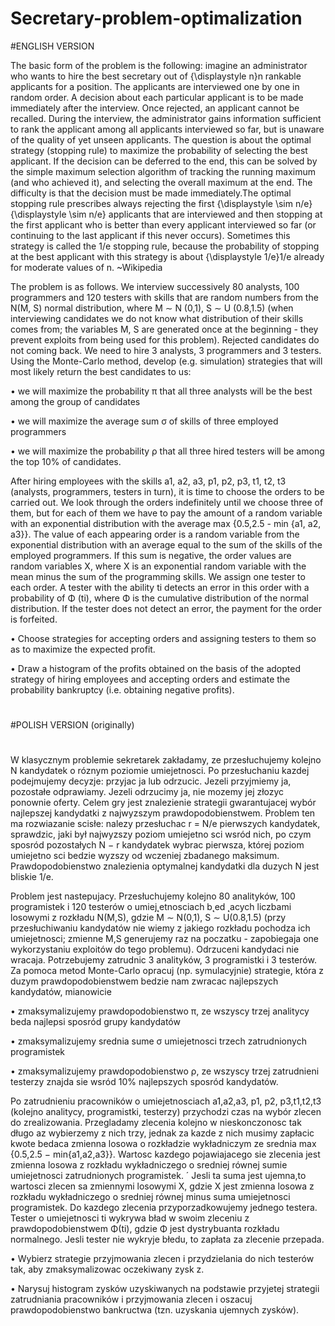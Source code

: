 # Secretary-problem-optimalization

#ENGLISH VERSION

The basic form of the problem is the following: imagine an administrator who wants to hire the best secretary out of {\displaystyle n}n rankable applicants for a position. The applicants are interviewed one by one in random order. A decision about each particular applicant is to be made immediately after the interview. Once rejected, an applicant cannot be recalled. During the interview, the administrator gains information sufficient to rank the applicant among all applicants interviewed so far, but is unaware of the quality of yet unseen applicants. The question is about the optimal strategy (stopping rule) to maximize the probability of selecting the best applicant. If the decision can be deferred to the end, this can be solved by the simple maximum selection algorithm of tracking the running maximum (and who achieved it), and selecting the overall maximum at the end. The difficulty is that the decision must be made immediately.The optimal stopping rule prescribes always rejecting the first {\displaystyle \sim n/e}{\displaystyle \sim n/e} applicants that are interviewed and then stopping at the first applicant who is better than every applicant interviewed so far (or continuing to the last applicant if this never occurs). Sometimes this strategy is called the 1/e stopping rule, because the probability of stopping at the best applicant with this strategy is about {\displaystyle 1/e}1/e already for moderate values of n.  ~Wikipedia

The problem is as follows. We interview successively 80 analysts, 100 programmers and 120 testers with skills that are random numbers from the N(M, S) normal distribution,
where M ∼ N (0,1), S ∼ U (0.8,1.5) (when interviewing candidates we do not know what distribution of their skills comes from; the variables M, S are generated once at the beginning -
they prevent exploits from being used for this problem). Rejected candidates do not coming back. We need to hire 3 analysts, 3 programmers and 3 testers. Using the Monte-Carlo method, develop (e.g. simulation) strategies that will most likely return the best candidates to us:

• we will maximize the probability π that all three analysts will be the best among the group of candidates

• we will maximize the average sum σ of skills of three employed programmers

• we will maximize the probability ρ that all three hired testers will be among the top 10% of candidates.

After hiring employees with the skills a1, a2, a3, p1, p2, p3, t1, t2, t3 (analysts, programmers, testers in turn), it is time to choose the orders to be carried out. We look through the orders indefinitely until we choose three of them, but for each of them we have to pay the amount of a random variable with an exponential distribution with the average max {0.5,2.5 - min {a1, a2, a3}}.
The value of each appearing order is a random variable from the exponential distribution with an average equal to the sum of the skills of the employed programmers. If this sum is negative, the order values are random variables X, where X is an exponential random variable with the mean minus the sum of the programming skills.
We assign one tester to each order. A tester with the ability ti detects an error in this order with a probability of Φ (ti), where Φ is the cumulative distribution of the normal distribution. If the tester does not detect an error, the payment for the order is forfeited.

• Choose strategies for accepting orders and assigning testers to them so as to maximize the expected profit.

• Draw a histogram of the profits obtained on the basis of the adopted strategy of hiring employees and accepting orders and estimate the probability
bankruptcy (i.e. obtaining negative profits).


#
#
#
#POLISH VERSION (originally)
#
#



W klasycznym problemie sekretarek zakładamy, ze przesłuchujemy kolejno N kandydatek o róznym poziomie umiejetnosci. Po przesłuchaniu kazdej podejmujemy decyzje: przyjac ja lub odrzucic. Jezeli przyjmiemy ja, pozostałe odprawiamy. Jezeli 
odrzucimy ja, nie mozemy jej złozyc ponownie oferty. Celem gry jest znalezienie strategii gwarantujacej wybór najlepszej kandydatki z najwyzszym prawdopodobienstwem. Problem ten ma rozwiazanie scisłe: nalezy przesłuchac r = N/e pierwszych
kandydatek, sprawdzic, jaki był najwyzszy poziom umiejetno sci wsród nich, po czym sposród pozostałych N − r kandydatek wybrac pierwsza, której poziom umiejetno sci bedzie wyzszy od wczeniej zbadanego maksimum. Prawdopodobienstwo znalezienia optymalnej kandydatki dla duzych N jest bliskie 1/e.


Problem jest nastepujacy. Przesłuchujemy kolejno 80 analityków, 100 programistek i 120 testerów o umiej˛etnosciach b˛ed ˛acych liczbami losowymi z rozkładu N(M,S),
gdzie M ∼ N(0,1), S ∼ U(0.8,1.5) (przy przesłuchiwaniu kandydatów nie wiemy z jakiego rozkładu pochodza ich umiejetnosci; zmienne M,S generujemy raz na poczatku -
zapobiegaja one wykorzystaniu exploitów do tego problemu). Odrzuceni kandydaci nie
wracaja. Potrzebujemy zatrudnic 3 analityków, 3 programistki i 3 testerów. Za pomoca metod Monte-Carlo opracuj (np. symulacyjnie) strategie, która z duzym prawdopodobienstwem bedzie nam zwracac najlepszych kandydatów, mianowicie

• zmaksymalizujemy prawdopodobienstwo π, ze wszyscy trzej analitycy beda najlepsi sposród grupy kandydatów 

• zmaksymalizujemy srednia sume σ umiejetnosci trzech zatrudnionych programistek

• zmaksymalizujemy prawdopodobienstwo ρ, ze wszyscy trzej zatrudnieni testerzy znajda sie wsród 10% najlepszych sposród kandydatów.

Po zatrudnieniu pracowników o umiejetnosciach a1,a2,a3, p1, p2, p3,t1,t2,t3 (kolejno analitycy, programistki, testerzy) przychodzi czas na wybór zlecen do zrealizowania. Przegladamy zlecenia kolejno w nieskonczonosc tak długo az wybierzemy z nich trzy, jednak za kazde z nich musimy zapłacic kwote bedaca zmienna losowa o rozkładzie wykładniczym ze srednia max {0.5,2.5 − min{a1,a2,a3}}.
Wartosc kazdego pojawiajacego sie zlecenia jest zmienna losowa z rozkładu wykładniczego o sredniej równej sumie umiejetnosci zatrudnionych programistek. ´ Jesli ta suma jest ujemna,to wartosci zlecen sa zmiennymi losowymi X, gdzie X jest zmienna losowa z rozkładu wykładniczego o sredniej równej minus suma umiejetnosci programistek.
Do kazdego zlecenia przyporzadkowujemy jednego testera. Tester o umiejetnosci ti wykrywa bład w swoim zleceniu z prawdopodobienstwem Φ(ti), gdzie Φ jest dystrybuanta rozkładu normalnego. Jesli tester nie wykryje błedu, to zapłata za zlecenie przepada.

• Wybierz strategie przyjmowania zlecen i przydzielania do nich testerów tak, aby zmaksymalizowac oczekiwany zysk z.

• Narysuj histogram zysków uzyskiwanych na podstawie przyjetej strategii zatrudniania pracowników i przyjmowania zlecen i oszacuj prawdopodobienstwo 
bankructwa (tzn. uzyskania ujemnych zysków).
